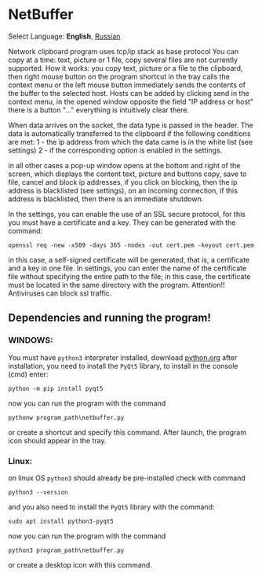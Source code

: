 # NetBuffer
Select Language: **English**, [Russian](https://github.com/GennadiyVick/NetBuffer/blob/master/README-ru.md)  

Network clipboard program uses tcp/ip stack as base protocol
You can copy at a time: text, picture or 1 file, copy several
files are not currently supported.
How it works: you copy text, picture or a file to the clipboard, then
right mouse button on the program shortcut in the tray calls the context menu or
the left mouse button immediately sends the contents of the buffer to the selected host.
Hosts can be added by clicking send in the context menu, in the opened
window opposite the field "IP address or host" there is a button "..." everything is intuitively clear there.

When data arrives on the socket, the data type is passed in the header.
The data is automatically transferred to the clipboard if the following conditions are met:
1 - the ip address from which the data came is in the white list (see settings)
2 - if the corresponding option is enabled in the settings.  

in all other cases a pop-up window opens
at the bottom and right of the screen, which displays the content text, picture
and buttons copy, save to file, cancel and block ip addresses,
if you click on blocking, then the ip address is blacklisted (see settings),
on an incoming connection, if this address is blacklisted,
then there is an immediate shutdown.

In the settings, you can enable the use of an SSL secure protocol, for this you must
have a certificate and a key. They can be generated with the command:
```console
openssl req -new -x509 -days 365 -nodes -out cert.pem -keyout cert.pem
```
in this case, a self-signed certificate will be generated, that is, a certificate and a key in one file.
In settings, you can enter the name of the certificate file without specifying the entire path to the file; in this case, the certificate must be located in the same directory with the program.
Attention!! Antiviruses can block ssl traffic.

## Dependencies and running the program!
### WINDOWS:
You must have `python3` interpreter installed, download [python.org](https://www.python.org/downloads/)
after installation, you need to install the `PyQt5` library, to install in the console (cmd) enter:
```console
python -m pip install pyqt5
```
now you can run the program with the command
```console
pythonw program_path\netbuffer.py
```
or create a shortcut and specify this command.
After launch, the program icon should appear in the tray.

### Linux:
on linux OS `python3` should already be pre-installed check with command
```console
python3 --version
```
and you also need to install the `PyQt5` library with the command:
```console
sudo apt install python3-pyqt5
```
now you can run the program with the command
```console
python3 program_path\netbuffer.py
```
or create a desktop icon with this command.
